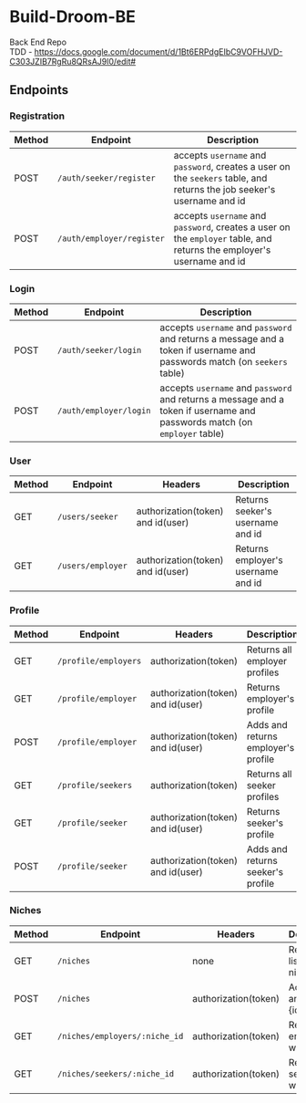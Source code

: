 # Build-Droom-BE
Back End Repo <br />
TDD - https://docs.google.com/document/d/1Bt6ERPdgEIbC9VOFHJVD-C303JZIB7RgRu8QRsAJ9l0/edit#

## Endpoints

 ### Registration
 Method | Endpoint | Description 
 ------ | -------- | -----------
 POST | `/auth/seeker/register` | accepts `username` and `password`, creates a user on the `seekers` table, and returns the job seeker's username and id
 POST | `/auth/employer/register` | accepts `username` and `password`, creates a user on the `employer` table, and returns the employer's username and id

 ### Login
 Method | Endpoint | Description 
 ------ | -------- | -----------
 POST | `/auth/seeker/login` | accepts `username` and `password` and returns a message and a token if username and passwords match (on `seekers` table)
 POST | `/auth/employer/login` | accepts `username` and `password` and returns a message and a token if username and passwords match (on `employer` table)

### User
Method | Endpoint | Headers | Description
------ | -------- | ------- | -----------
GET | `/users/seeker` | authorization(token) and id(user) | Returns seeker's username and id
GET | `/users/employer` | authorization(token) and id(user) | Returns employer's username and id

### Profile
Method | Endpoint | Headers | Description
------ | -------- | ------- | -----------
GET | `/profile/employers` | authorization(token) | Returns all employer profiles
GET | `/profile/employer` | authorization(token) and id(user) | Returns employer's profile
POST | `/profile/employer` | authorization(token) and id(user) | Adds and returns employer's profile
GET | `/profile/seekers` | authorization(token) | Returns all seeker profiles
GET | `/profile/seeker` | authorization(token) and id(user) | Returns seeker's profile
POST | `/profile/seeker` | authorization(token) and id(user) | Adds and returns seeker's profile

### Niches
Method | Endpoint | Headers | Description
------ | -------- | ------- | -----------
GET | `/niches` | none | Returns a list of niches
POST | `/niches` | authorization(token) | Adds niche and returns {id, niche}
GET | `/niches/employers/:niche_id` | authorization(token) | Returns all employers with niche
GET | `/niches/seekers/:niche_id` | authorization(token) | Returns all seekers with niche
